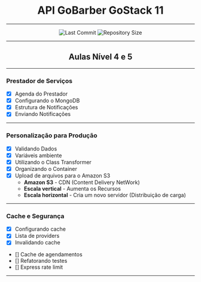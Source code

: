 # <center>API GoBarber GoStack 11</center>

---
<p align="center">

<img alt="Last Commit" src="https://img.shields.io/github/last-commit/tnazevedo/GoBarber-API-GoStack11?color=blue&style=for-the-badge"/>

<img alt="Repository Size" src="https://img.shields.io/github/repo-size/tnazevedo/GoBarber-API-GoStack11?style=for-the-badge"/>

</p>


---

## <center>Aulas Nível 4 e 5 </center>

---

### Prestador de Serviços

 - [x] Agenda do Prestador
 - [x] Configurando o MongoDB
 - [x] Estrutura de Notificações
 - [x] Enviando Notificações

---

### Personalização para Produção

- [x] Validando Dados
- [x] Variáveis ambiente
- [x] Utilizando o Class Transformer
- [x] Organizando o Container
- [x] Upload de arquivos para o Amazon S3
  - **Amazon S3**  - CDN (Content Delivery NetWork)
  - **Escala vertical** - Aumenta os Recursos
  - **Escala horizontal** - Cria um novo servidor (Distribuição de carga)

---

### Cache e Segurança

- [x] Configurando cache
- [x] Lista de providers
- [x] Invalidando cache
- [] Cache de agendamentos
- [] Refatorando testes
- [] Express rate limit

---
